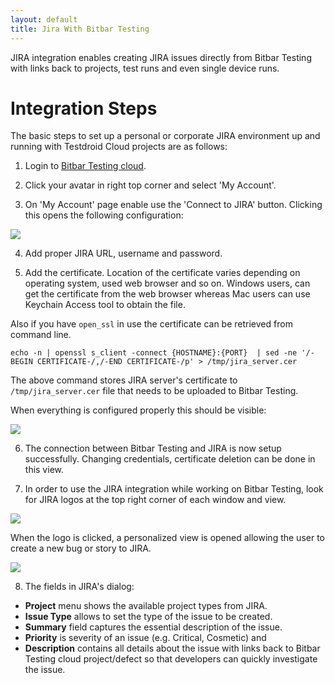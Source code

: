 ```yaml
---
layout: default
title: Jira With Bitbar Testing
---
```


JIRA integration enables creating JIRA issues directly from Bitbar Testing with links back to projects, test runs and even single device runs.

# Integration Steps

The basic steps to set up a personal or corporate JIRA environment up and running with Testdroid Cloud projects are as follows:

1) Login to [Bitbar Testing cloud](https://cloud.testdroid.com/).

2) Click your avatar in right top corner and select 'My Account'.

3) On 'My Account' page enable use the 'Connect to JIRA' button. Clicking this opens the following configuration:

![]({{site.github.url}}/assets/testdroid-cloud-integration/jira/jira-integration-connection.png)

4) Add proper JIRA URL, username and password.

5) Add the certificate. Location of the certificate varies depending on operating system, used web browser and so on. Windows users, can get the certificate from the web browser whereas Mac users can use Keychain Access tool to obtain the file. 

Also if you have `open_ssl` in use the certificate can be retrieved from command line.

```
echo -n | openssl s_client -connect {HOSTNAME}:{PORT}  | sed -ne '/-BEGIN CERTIFICATE-/,/-END CERTIFICATE-/p' > /tmp/jira_server.cer
```

The above command stores JIRA server's certificate to `/tmp/jira_server.cer` file that needs to be uploaded to Bitbar Testing.

When everything is configured properly this should be visible:

![]({{site.github.url}}/assets/testdroid-cloud-integration/jira/jira-integration-update.png)

6) The connection between Bitbar Testing and JIRA is now setup successfully. Changing credentials, certificate deletion can be done in this view.

7) In order to use the JIRA integration while working on Bitbar Testing, look for JIRA logos at the top right corner of each window and view. 

![]({{site.github.url}}/assets/testdroid-cloud-integration/jira/jira_logo_in_cloud.png)

When the logo is clicked, a personalized view is opened allowing the user to create a new bug or story to JIRA.

![]({{site.github.url}}/assets/testdroid-cloud-integration/jira/jira-integration-create-issue.png)

8) The fields in JIRA's dialog:

  * **Project** menu shows the available project types from JIRA. 
  * **Issue Type** allows to set the type of the issue to be created. 
  * **Summary** field captures the essential description of the issue. 
  * **Priority** is severity of an issue (e.g. Critical, Cosmetic) and
  * **Description** contains all details about the issue with links back to Bitbar Testing cloud project/defect so that developers can quickly investigate the issue.
